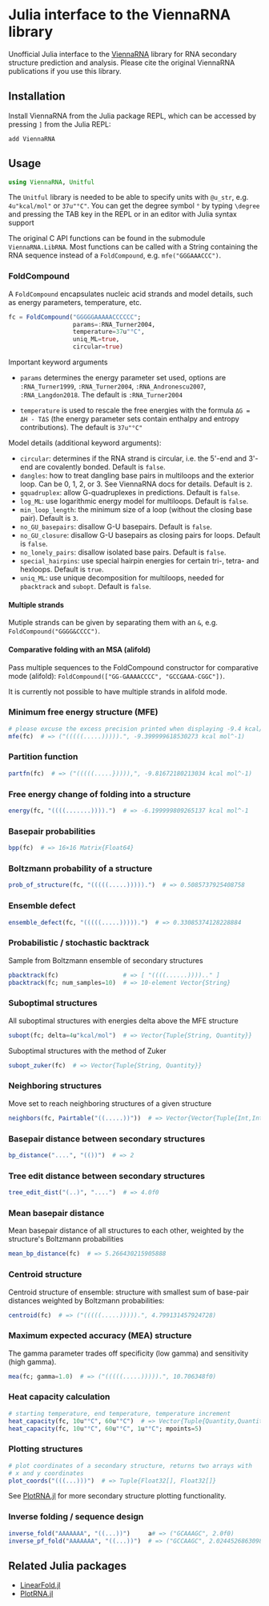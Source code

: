 # Julia interface to the ViennaRNA library

Unofficial Julia interface to the
[ViennaRNA](https://github.com/ViennaRNA/ViennaRNA) library for RNA
secondary structure prediction and analysis.  Please cite the original
ViennaRNA publications if you use this library.

## Installation

Install ViennaRNA from the Julia package REPL, which can be accessed
by pressing `]` from the Julia REPL:

```
add ViennaRNA
```

## Usage

```julia
using ViennaRNA, Unitful
```

The `Unitful` library is needed to be able to specify units with
`@u_str`, e.g. `4u"kcal/mol"` or `37u"°C"`.  You can get the degree
symbol `°` by typing `\degree` and pressing the TAB key in the REPL or
in an editor with Julia syntax support

The original C API functions can be found in the submodule
`ViennaRNA.LibRNA`.  Most functions can be called with a String
containing the RNA sequence instead of a `FoldCompound`,
e.g. `mfe("GGGAAACCC")`.

### FoldCompound

A `FoldCompound` encapsulates nucleic acid strands and model details,
such as energy parameters, temperature, etc.

```julia
fc = FoldCompound("GGGGGAAAAACCCCCC";
                  params=:RNA_Turner2004,
                  temperature=37u"°C",
                  uniq_ML=true,
                  circular=true)
```

Important keyword arguments

- `params` determines the energy parameter set used, options are
  `:RNA_Turner1999`, `:RNA_Turner2004`, `:RNA_Andronescu2007`,
  `:RNA_Langdon2018`. The default is `:RNA_Turner2004`

- `temperature` is used to rescale the free energies with the formula
  `ΔG = ΔH - TΔS` (the energy parameter sets contain enthalpy and
  entropy contributions). The default is `37u"°C"`

Model details (additional keyword arguments):
- `circular`: determines if the RNA strand is circular, i.e. the
  5'-end and 3'-end are covalently bonded. Default is `false`.
- `dangles`: how to treat dangling base pairs in multiloops and the
  exterior loop. Can be 0, 1, 2, or 3. See ViennaRNA docs for
  details. Default is `2`.
- `gquadruplex`: allow G-quadruplexes in predictions. Default is
  `false`.
- `log_ML`: use logarithmic energy model for multiloops. Default is
  `false`.
- `min_loop_length`: the minimum size of a loop (without the closing
   base pair). Default is `3`.
- `no_GU_basepairs`: disallow G-U basepairs. Default is `false`.
- `no_GU_closure`: disallow G-U basepairs as closing pairs for
  loops. Default is `false`.
- `no_lonely_pairs`: disallow isolated base pairs. Default is `false`.
- `special_hairpins`: use special hairpin energies for certain tri-,
  tetra- and hexloops. Default is `true`.
- `uniq_ML`: use unique decomposition for multiloops, needed for
  `pbacktrack` and `subopt`. Default is `false`.


#### Multiple strands

Mutiple strands can be given by separating them with an `&`, e.g.
`FoldCompound("GGGG&CCCC")`.

#### Comparative folding with an MSA (alifold)

Pass multiple sequences to the FoldCompound constructor for comparative mode (alifold):
`FoldCompound(["GG-GAAAACCCC", "GCCGAAA-CGGC"])`.

It is currently not possible to have multiple strands in alifold mode.

### Minimum free energy structure (MFE)

```julia
# please excuse the excess precision printed when displaying -9.4 kcal/mol
mfe(fc)  # => ("(((((.....))))).", -9.399999618530273 kcal mol^-1)
```

### Partition function
```julia
partfn(fc)  # => ("(((((.....})))),", -9.81672180213034 kcal mol^-1)
```

### Free energy change of folding into a structure
```julia
energy(fc, "((((.......)))).")  # => -6.199999809265137 kcal mol^-1
```

### Basepair probabilities
```julia
bpp(fc)  # => 16×16 Matrix{Float64}
```

### Boltzmann probability of a structure
```julia
prob_of_structure(fc, "(((((.....))))).")  # => 0.5085737925408758
```

### Ensemble defect
```julia
ensemble_defect(fc, "(((((.....))))).")  # => 0.33085374128228884
```

### Probabilistic / stochastic backtrack

Sample from Boltzmann ensemble of secondary structures

```julia
pbacktrack(fc)                  # => [ "((((......)))).." ]
pbacktrack(fc; num_samples=10)  # => 10-element Vector{String}
```

### Suboptimal structures

All suboptimal structures with energies delta above the MFE structure

```julia
subopt(fc; delta=4u"kcal/mol")  # => Vector{Tuple{String, Quantity}}
```

Suboptimal structures with the method of Zuker

```julia
subopt_zuker(fc)  # => Vector{Tuple{String, Quantity}}
```

### Neighboring structures

Move set to reach neighboring structures of a given structure

```julia
neighbors(fc, Pairtable("((.....))"))  # => Vector{Vector{Tuple{Int,Int}}}
```

### Basepair distance between secondary structures

```julia
bp_distance("....", "(())")  # => 2
```

### Tree edit distance between secondary structures
```julia
tree_edit_dist("(..)", "....")  # => 4.0f0
```

### Mean basepair distance

Mean basepair distance of all structures to each other, weighted by
the structure's Boltzmann probabilities

```julia
mean_bp_distance(fc)  # => 5.266430215905888
```

### Centroid structure

Centroid structure of ensemble: structure with smallest sum of
base-pair distances weighted by Boltzmann probabilities:

```julia
centroid(fc)  # => ("(((((.....))))).", 4.799131457924728)
```

### Maximum expected accuracy (MEA) structure

The gamma parameter trades off specificity (low gamma) and sensitivity (high gamma).

```julia
mea(fc; gamma=1.0)  # => ("(((((.....))))).", 10.706348f0)
```

### Heat capacity calculation

```julia
# starting temperature, end temperature, temperature increment
heat_capacity(fc, 10u"°C", 60u"°C")  # => Vector{Tuple{Quantity,Quantity}}
heat_capacity(fc, 10u"°C", 60u"°C", 1u"°C"; mpoints=5)
```

### Plotting structures

```julia
# plot coordinates of a secondary structure, returns two arrays with
# x and y coordinates
plot_coords("(((...)))")  # => Tuple{Float32[], Float32[]}
```

See [PlotRNA.jl](https://github.com/marcom/PlotRNA.jl) for more
secondary structure plotting functionality.

### Inverse folding / sequence design

```julia
inverse_fold("AAAAAAA", "((...))")     a# => ("GCAAAGC", 2.0f0)
inverse_pf_fold("AAAAAAA", "((...))")  # => ("GCCAAGC", 2.0244526863098145 kcal mol^-1)
```


## Related Julia packages

- [LinearFold.jl](https://github.com/marcom/LinearFold.jl)
- [PlotRNA.jl](https://github.com/marcom/PlotRNA.jl)
